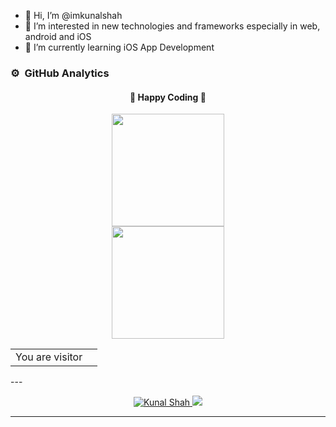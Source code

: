 - 👋 Hi, I’m @imkunalshah
- 👀 I’m interested in new technologies and frameworks especially in web, android and iOS
- 🌱 I’m currently learning iOS App Development

<!---
imkunalshah/imkunalshah is a ✨ special ✨ repository because its `README.md` (this file) appears on your GitHub profile.
You can click the Preview link to take a look at your changes.
--->
### ⚙️ &nbsp;GitHub Analytics

<div align="center">
  <h4> 
    🏃 Happy Coding 🏃 
  </h4>
</div>
<p align="center">
  <a href="https://github.com/imkunalshah">
    <img height="180em" src="https://github-readme-stats.vercel.app/api?username=imkunalshah&count_private=true&theme=onedark&hide_border=true&show_icons=true&include_all_commits=true"/><br>
    <img height="180em" src="https://github-readme-stats.vercel.app/api/top-langs/?username=imkunalshah&theme=onedark&hide_border=true&langs_count=9&layout=compact"/>
  </a>
</p>
<table align="center">
  <tr>
    <td>You are visitor</td>
    <td><img src="https://profile-counter.glitch.me/imkunalshah/count.svg" alt="" /></td>
  </tr>
</table>
---

<p align="center">
<a href="https://github.com/imkunalshah">
  <img src="https://komarev.com/ghpvc/?username=imkunalshah" alt="Kunal Shah" />
  <img src="https://img.shields.io/github/followers/imkunalshah?style=flat&color=red&label=GitHub%20Followers%20"/></a></a>
</p>

---
